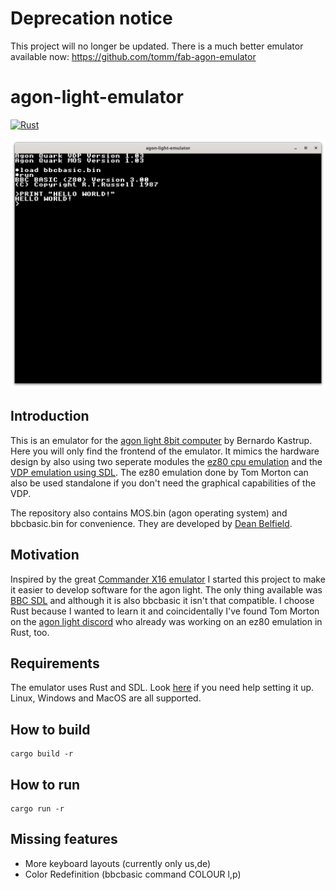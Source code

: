 # Deprecation notice
This project will no longer be updated. There is a much better emulator available now: https://github.com/tomm/fab-agon-emulator

# agon-light-emulator

[![Rust](https://github.com/astralaster/agon-light-emulator/actions/workflows/rust.yml/badge.svg)](https://github.com/astralaster/agon-light-emulator/actions/workflows/rust.yml)

![Screenshot of the emulator running bbcbasic.](screenshots/bbcbasic_hello_world.png)

## Introduction

This is an emulator for the [agon light 8bit computer](https://www.thebyteattic.com/p/agon.html) by Bernardo Kastrup. Here you will only find the frontend of the emulator. It mimics the hardware design by also using two seperate modules the [ez80 cpu emulation](https://github.com/tomm/agon-cpu-emulator) and the [VDP emulation using SDL](https://github.com/astralaster/agon-light-vdp). The ez80 emulation done by Tom Morton can also be used standalone if you don't need the graphical capabilities of the VDP.

The repository also contains MOS.bin (agon operating system) and bbcbasic.bin for convenience. They are developed by [Dean Belfield](https://github.com/breakintoprogram).

## Motivation
Inspired by the great [Commander X16 emulator](https://github.com/x16community/x16-emulator) I started this project to make it easier to develop software for the agon light. The only thing available was [BBC SDL](https://www.bbcbasic.co.uk/bbcsdl/index.html) and although it is also bbcbasic it isn't that compatible. I choose Rust because I wanted to learn it and coincidentally I've found Tom Morton on the [agon light discord](https://discord.gg/Ef7JRs8tF3) who already was working on an ez80 emulation in Rust, too.

## Requirements
The emulator uses Rust and SDL. Look [here](https://github.com/Rust-SDL2/rust-sdl2) if you need help setting it up. Linux, Windows and MacOS are all supported.

## How to build

```shell
cargo build -r
```

## How to run

```shell
cargo run -r
```

## Missing features
* More keyboard layouts (currently only us,de)
* Color Redefinition (bbcbasic command COLOUR l,p)
